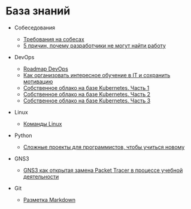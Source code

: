 # База знаний


* Собеседования
    * [Требования на собесах](/Собеседования/Требования%20на%20собесах)
    * [5 причин, почему разработчики не могут найти работу](/knowledge-base/Собеседования/5%20причин,%20почему%20разработчики%20не%20могут%20найти%20работу)

* DevOps
    * [Roadmap DevOps](/knowledge-base/DevOps/Roadmap%20DevOps)
    * [Как организовать интересное обучение в IT и сохранить мотивацию](/knowledge-base/DevOps/Как%20организовать%20интересное%20обучение%20в%20IT%20и%20сохранить%20мотивацию)
    * [Собственное облако на базе Kubernetes. Часть 1](/knowledge-base/DevOps/Собственное%20облако%20на%20базе%20Kubernetes.%20Часть%201)
    * [Собственное облако на базе Kubernetes. Часть 2](/knowledge-base/DevOps/Собственное%20облако%20на%20базе%20Kubernetes.%20Часть%202)
    * [Собственное облако на базе Kubernetes. Часть 3](/knowledge-base/DevOps/Собственное%20облако%20на%20базе%20Kubernetes.%20Часть%203)

* Linux
   * [Команды Linux](/knowledge-base/Linux/Команды%20Linux)

* Python
    * [Сложные проекты для программистов, чтобы учиться новому](/knowledge-base/Python/Сложные%20проекты%20для%20программистов,%20чтобы%20учиться%20новому)

* GNS3
    * [GNS3 как открытая замена Packet Tracer в процессе учебной деятельности](/knowledge-base/GNS3/GNS3%20как%20открытая%20замена%20Packet%20Tracer%20в%20процессе%20учебной%20деятельности)

* Git
    * [Разметка Markdown](/knowledge-base/Разметка%20Markdown)
